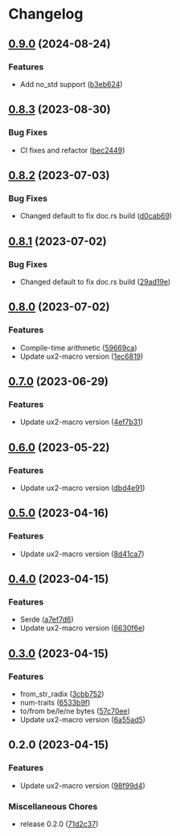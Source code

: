 # Changelog

## [0.9.0](https://github.com/JonathanWoollett-Light/ux2/compare/ux2-v0.8.3...ux2-v0.9.0) (2024-08-24)


### Features

* Add no_std support ([b3eb624](https://github.com/JonathanWoollett-Light/ux2/commit/b3eb624716431f9a5987951c9c817837a2c94960))

## [0.8.3](https://github.com/JonathanWoollett-Light/ux2/compare/ux2-v0.8.2...ux2-v0.8.3) (2023-08-30)


### Bug Fixes

* CI fixes and refactor ([bec2449](https://github.com/JonathanWoollett-Light/ux2/commit/bec2449d0984458689c91a5bbcc623330ff9f079))

## [0.8.2](https://github.com/JonathanWoollett-Light/ux2/compare/ux2-v0.8.1...ux2-v0.8.2) (2023-07-03)


### Bug Fixes

* Changed default to fix doc.rs build ([d0cab69](https://github.com/JonathanWoollett-Light/ux2/commit/d0cab69b1fd61395cc27bbfaa4d0d1d6eedc7f37))

## [0.8.1](https://github.com/JonathanWoollett-Light/ux2/compare/ux2-v0.8.0...ux2-v0.8.1) (2023-07-02)


### Bug Fixes

* Changed default to fix doc.rs build ([29ad19e](https://github.com/JonathanWoollett-Light/ux2/commit/29ad19e2381a668b66b89fba73477d8471cdd5ce))

## [0.8.0](https://github.com/JonathanWoollett-Light/ux2/compare/ux2-v0.7.0...ux2-v0.8.0) (2023-07-02)


### Features

* Compile-time arithmetic ([59669ca](https://github.com/JonathanWoollett-Light/ux2/commit/59669ca492904263c738aa47bbc51ad58142b67d))
* Update ux2-macro version ([1ec6819](https://github.com/JonathanWoollett-Light/ux2/commit/1ec6819226d56106670d3dd5220ab90c6d55c79b))

## [0.7.0](https://github.com/JonathanWoollett-Light/ux2/compare/ux2-v0.6.0...ux2-v0.7.0) (2023-06-29)


### Features

* Update ux2-macro version ([4ef7b31](https://github.com/JonathanWoollett-Light/ux2/commit/4ef7b311fedde4afc35255c9242e7d21302f3930))

## [0.6.0](https://github.com/JonathanWoollett-Light/ux2/compare/ux2-v0.5.0...ux2-v0.6.0) (2023-05-22)


### Features

* Update ux2-macro version ([dbd4e91](https://github.com/JonathanWoollett-Light/ux2/commit/dbd4e91e6eb6c6a06e50aef0a6ef236d196213ef))

## [0.5.0](https://github.com/JonathanWoollett-Light/ux2/compare/ux2-v0.4.0...ux2-v0.5.0) (2023-04-16)


### Features

* Update ux2-macro version ([8d41ca7](https://github.com/JonathanWoollett-Light/ux2/commit/8d41ca70f8957995941115d0bf09ab2169572096))

## [0.4.0](https://github.com/JonathanWoollett-Light/ux2/compare/ux2-v0.3.0...ux2-v0.4.0) (2023-04-15)


### Features

* Serde ([a7ef7d6](https://github.com/JonathanWoollett-Light/ux2/commit/a7ef7d604684d782970fb7cae7ecb648faf12dc8))
* Update ux2-macro version ([6630f6e](https://github.com/JonathanWoollett-Light/ux2/commit/6630f6e69daca0954bf417d5a2456f679c6bfcaf))

## [0.3.0](https://github.com/JonathanWoollett-Light/ux2/compare/ux2-v0.2.0...ux2-v0.3.0) (2023-04-15)


### Features

* from_str_radix ([3cbb752](https://github.com/JonathanWoollett-Light/ux2/commit/3cbb75246be5fd8a95ec5f790f73a9ac2a122928))
* num-traits ([6533b9f](https://github.com/JonathanWoollett-Light/ux2/commit/6533b9f0a9facc4f72005e34620059325cbf086d))
* to/from be/le/ne bytes ([57c70ee](https://github.com/JonathanWoollett-Light/ux2/commit/57c70ee4eeff87fcff0fdd35579de1712a69e647))
* Update ux2-macro version ([6a55ad5](https://github.com/JonathanWoollett-Light/ux2/commit/6a55ad5020cf8a1893dec13a70d647b519a7c5cd))

## 0.2.0 (2023-04-15)


### Features

* Update ux2-macro version ([98f99d4](https://github.com/JonathanWoollett-Light/ux2/commit/98f99d40e46f24e5f97613ab1635e15c4874692b))


### Miscellaneous Chores

* release 0.2.0 ([71d2c37](https://github.com/JonathanWoollett-Light/ux2/commit/71d2c37f842ce3d84fe46272c15ead5cfbd10b0f))

